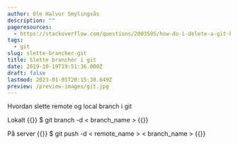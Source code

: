 ```yaml
---
author: Ole Halvor Smylingsås
description: ""
pageresources:
  - https://stackoverflow.com/questions/2003505/how-do-i-delete-a-git-branch-locally-and-remotely
tags:
  - git
slug: slette-brancher-git
title: Slette brancher i git
date: 2019-10-19T19:51:36.000Z
draft: false
lastmod: 2023-01-05T20:15:38.649Z
preview: /preview-images/git.jpg
---
```


Hvordan slette remote og local branch i git
<!--more-->

Lokalt
{{<highlight bash>}}
$ git branch -d < branch_name >
{{</highlight>}}

På server
{{<highlight bash>}}
$ git push -d < remote_name > < branch_name >
{{</highlight>}}
